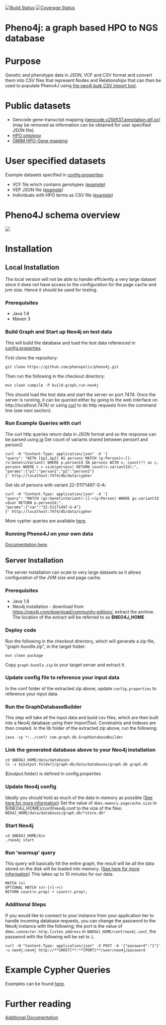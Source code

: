 [![Build Status](https://travis-ci.org/phenopolis/pheno4j.svg?branch=master)](https://travis-ci.org/phenopolis/pheno4j)
[![Coverage Status](https://coveralls.io/repos/github/phenopolis/pheno4j/badge.svg?branch=master)](https://coveralls.io/github/phenopolis/pheno4j?branch=master)
<!-- Sajid fix this :-)
[![Quality Gate](https://sonarqube.com/api/badges/gate?key=com.graph%3Adb)](https://sonarqube.com/dashboard/index/com.graph%3Adb)
-->

# Pheno4j: a graph based HPO to NGS database

# Purpose
Genetic and phenotype data in JSON, VCF and CSV format and convert them into CSV files that represent Nodes and Relationships that can then be used to populate Pheno4J using [the neo4j bulk CSV import tool](https://neo4j.com/docs/operations-manual/current/tutorial/import-tool/).

# Public datasets
* Gencode gene-transcript mapping ([gencode.v25lift37.annotation.gtf.gz](ftp://ftp.sanger.ac.uk/pub/gencode/Gencode_human/release_25/GRCh37_mapping/gencode.v25lift37.annotation.gtf.gz)) (may be removed as information can be obtained for user specified JSON file).
* [HPO ontology](http://purl.obolibrary.org/obo/hp.obo)
* [OMIM HPO-Gene mapping](http://compbio.charite.de/jenkins/job/hpo.annotations.monthly/lastStableBuild/artifact/annotation/ALL_SOURCES_ALL_FREQUENCIES_diseases_to_genes_to_phenotypes.txt)

# User specified datasets

Example datasets specified in [config.properties](https://github.com/phenopolis/pheno4j/blob/master/src/main/resources/config.properties):
* VCF file which contains genotypes ([example](https://github.com/phenopolis/pheno4j/blob/master/src/test/resources/genotypes.vcf))
* VEP JSON file ([example](https://github.com/phenopolis/pheno4j/blob/master/src/test/resources/VEP.json))
* Individuals with HPO terms as CSV file ([example](https://github.com/phenopolis/pheno4j/blob/master/src/test/resources/person_phenotypes.csv))

# Pheno4J schema overview

![](https://github.com/sajid-mughal/pheno4j/blob/master/docs/complete_diagram.png?raw=true)

# Installation
## Local Installation ##

The local version will not be able to handle efficiently a very large dataset since it does not have access to the configuration for the page cache and jvm size.
Hence it should be used for testing.

### Prerequisites ###
- Java 1.8
- Maven 3

### Build Graph and Start up Neo4j on test data ###
This will build the database and load the test data referenced in [config.properties](https://github.com/phenopolis/pheno4j/blob/master/src/main/resources/config.properties).

First clone the repository:
```
git clone https://github.com/phenopolis/pheno4j.git
```
Then run the following in the checkout directory:
```
mvn clean compile -P build-graph,run-neo4j
```
This should load the test data and start the server on port 7474.
Once the server is running, it can be queried either by going to the web interface on http://localhost:7474/ or using [curl](https://curl.haxx.se/)
to do http requests from the command line (see next section).

### Run Example Queries with curl
The curl http queries return data in JSON format and so the response can be parsed using [jq](https://stedolan.github.io/jq/)
Get count of variants shared between person1 and person2:
```
curl -H "Content-Type: application/json" -d '{
"query": "WITH [$p1,$p2] AS persons MATCH (p:Person)<-[]-(v:GeneticVariant) WHERE p.personId IN persons WITH v, count(*) as c, persons WHERE c = size(persons) RETURN count(v.variantId);",
"params":{"p1":"person1","p2":"person2"}
}' http://localhost:7474/db/data/cypher
```
Get ids of persons with variant 22-51171497-G-A:
```
curl -H "Content-Type: application/json" -d '{
"query": "MATCH (gv:GeneticVariant)-[]->(p:Person) WHERE gv.variantId =$var RETURN p.personId;",
"params":{"var":"22-51171497-G-A"}
}' http://localhost:7474/db/data/cypher
```
More cypher queries are available [here](https://github.com/phenopolis/pheno4j/blob/master/docs/Cypher-Queries.md).

### Running Pheno4J on your own data

[Documentation here](https://github.com/phenopolis/pheno4j/blob/master/docs/Additional-Documentation.md#loading-manually-created-files).

## Server Installation ##

The server installation can scale to very large datasets as it allows configuration of the JVM size and page cache.

### Prerequisites ###
- Java 1.8
- Neo4j installation - download from https://neo4j.com/download/community-edition/, extract the archive. The location of the extract will be referred to as **$NEO4J_HOME**

### Deploy code ###
Run the following in the checkout directory, which will generate a zip file, "graph-bundle.zip", in the target folder:
```
mvn clean package
```
Copy `graph-bundle.zip` to your target server and extract it.
### Update config file to reference your input data ###
In the conf folder of the extracted zip above, update `config.properties` to reference your input data.
### Run the GraphDatabaseBuilder ###
This step will take all the input data and build csv files, which are then built into a Neo4j database using their ImportTool. Constraints and Indexes are then created.
In the lib folder of the extracted zip above, run the following:
```
java -cp *:../conf/ com.graph.db.GraphDatabaseBuilder
```
### Link the generated database above to your Neo4j installation #
```
cd $NEO4J_HOME/data/databases
ln -s ${output.folder}/graph-db/data/databases/graph.db graph.db 
```
${output.folder} is defined in config.properties
### Update Neo4j config ###
Ideally you should hold as much of the data in memory as possible ([See here for more information](https://neo4j.com/docs/operations-manual/current/performance/))
Set the value of `dbms.memory.pagecache.size` in ${NEO4J_HOME}/conf/neo4j.conf to the size of the files: `NEO4J_HOME/data/databases/graph.db/*store.db*`
### Start Neo4j ###
```
cd $NEO4J_HOME/bin
./neo4j start
```
### Run 'warmup' query ###
This query will basically hit the entire graph, the result will be all the data stored on the disk will be loaded into memory. ([See here for more information](https://neo4j.com/developer/kb/warm-the-cache-to-improve-performance-from-cold-start/))
This takes up to 10 minutes for our data.
```
MATCH (n)
OPTIONAL MATCH (n)-[r]->()
RETURN count(n.prop) + count(r.prop);
```
### Additional Steps ###
If you would like to connect to your instance from your application tier to handle incoming database requests, you can change the password to the Neo4j instance with the following; the port is the value of `dbms.connector.http.listen_address` in `$NEO4J_HOME/conf/neo4j.conf`, the password with the following will be set to `1`.
```
curl -H "Content-Type: application/json" -X POST -d '{"password":"1"}' -u neo4j:neo4j http://**{HOST}**:**{PORT}**/user/neo4j/password
```

# Example Cypher Queries
Examples can be found [here](https://github.com/phenopolis/pheno4j/blob/master/docs/Cypher-Queries.md).

# Further reading
[Additional Documentation](docs/Additional-Documentation.md)
